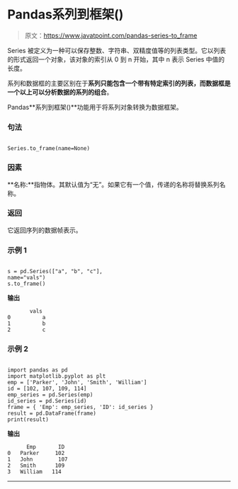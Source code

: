 # Pandas系列到框架()

> 原文：<https://www.javatpoint.com/pandas-series-to_frame>

Series 被定义为一种可以保存整数、字符串、双精度值等的列表类型。它以列表的形式返回一个对象，该对象的索引从 0 到 n 开始，其中 n 表示 Series 中值的长度。

系列和数据框的主要区别在于**系列只能包含一个带有特定索引的列表，而数据框是一个以上可以分析数据的系列的组合**。

Pandas**系列到框架()**功能用于将系列对象转换为数据框架。

### 句法

```

Series.to_frame(name=None)

```

### 因素

**名称:**指物体。其默认值为“无”。如果它有一个值，传递的名称将替换系列名称。

### 返回

它返回序列的数据帧表示。

### 示例 1

```

s = pd.Series(["a", "b", "c"],
name="vals")
s.to_frame()

```

**输出**

```
       vals
0          a
1          b
2          c

```

### 示例 2

```

import pandas as pd 
import matplotlib.pyplot as plt   
emp = ['Parker', 'John', 'Smith', 'William'] 
id = [102, 107, 109, 114]   
emp_series = pd.Series(emp) 
id_series = pd.Series(id)   
frame = { 'Emp': emp_series, 'ID': id_series } 
result = pd.DataFrame(frame)   
print(result)

```

**输出**

```
      Emp       ID
0   Parker     102
1   John        107
2   Smith      109
3   William   114

```

* * *
